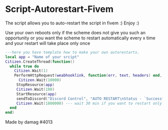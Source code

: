 # Script-Autorestart-Fivem
The script allows you to auto-restart the script in fivem :)
Enjoy :)

Use your own reboots only if the scheme does not give you such an opportunity or you want the scheme to restart automatically every x time and your restart will take place only once

```lua
---here you have template how to make your own autorestarts.
local app = "Name of your srcipt" 
Citizen.CreateThread(function() 
  while true do 
    Citizen.Wait(1)
    PerformHttpRequest(weabhooklink, function(err, text, headers) end, 'POST', json.encode({username = ReplyUserName, content = "ALLERT autorestart in 10 sec", avatar_url = AvatarURL}), { ['Content-Type'] = 'application/json' }) 
      Citizen.Wait(10000)
     StopResource(app)
     Citizen.Wait(100)
     StartResource(app) 
     sendToDiscord("Discord Control", "AUTO RESTART\nStatus - `Successful`\nNext restart in - `30 min`", 1645055)
     Citizen.Wait(1800000) --- wait 30 min if you want to restart only ones insted of Citizen.Wait(1800000) put break
  end
end)
```

Made by damag #4013
